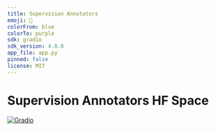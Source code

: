 ```yaml
---
title: Supervision Annotators
emoji: 🎨
colorFrom: blue
colorTo: purple
sdk: gradio
sdk_version: 4.8.0
app_file: app.py
pinned: false
license: MIT
---
```


# Supervision Annotators HF Space

[![Gradio](https://img.shields.io/badge/%F0%9F%A4%97%20Hugging%20Face-Spaces-blue)](https://huggingface.co/spaces/Roboflow/Annotators)
